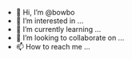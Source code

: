 - 👋 Hi, I’m @bowbo
- 👀 I’m interested in ...
- 🌱 I’m currently learning ...
- 💞️ I’m looking to collaborate on ...
- 📫 How to reach me ...

<!---
bowbo/bowbo is a ✨ special ✨ repository because its `README.md` (this file) appears on your GitHub profile.
You can click the Preview link to take a look at your changes.
--->

